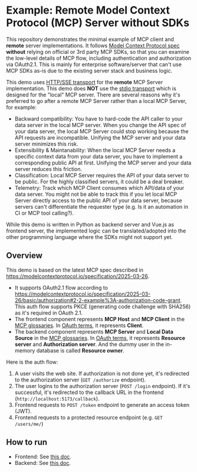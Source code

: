 # Example: Remote Model Context Protocol (MCP) Server without SDKs

This repository demonstrates the minimal example of MCP client and **remote** server implementations.
It follows [Model Context Protocol spec](https://modelcontextprotocol.io/introduction)
**without** relying on official or 3rd party MCP SDKs, so that you can examine the low-level details of
MCP flow, including authentication and authorization via OAuth2.1.
This is mainly for enterprise software/server that can't use MCP SDKs as-is due to the existing server stack and business logic.

This demo uses [HTTP/SSE transport](https://modelcontextprotocol.io/docs/concepts/transports#server-sent-events-sse) for the **remote** MCP Server implementation.
This demo does **NOT** use the [stdio transport](https://modelcontextprotocol.io/docs/concepts/transports#standard-input%2Foutput-stdio) which is designed for the "local" MCP server.
There are several reasons why it's preferred to go after a remote MCP Server rather than a local MCP Server, for example:

- Backward compatibility: You have to hard-code the API caller to your data server in the local MCP server. When you change the API spec of your data server, the local MCP Server could stop working because the API requests are incompatible. Unifying the MCP server and your data server minimizes this risk.
- Extensibility & Maintanability: When the local MCP Server needs a specific context data from your data server, you have to implement a corresponding public API at first. Unifying the MCP server and your data server reduces this friction.
- Classification: Local MCP Server requires the API of your data server to be public. For the highly classified servers, it could be a deal breaker.
- Telemetry: Track which MCP Client consumes which API/data of your data server. You might not be able to track this if you let local MCP Server directly access to the public API of your data server, because servers can't differentiate the requester type (e.g. Is it an automation in CI or MCP tool calling?).

While this demo is written in Python as backend server and Vue.js as frontend server,
the implemented logic can be translated/adopted into the other programming language
where the SDKs might not support yet.

## Overview

This demo is based on the latest MCP spec described in https://modelcontextprotocol.io/specification/2025-03-26.

- It supports OAuth2.1 flow according to https://modelcontextprotocol.io/specification/2025-03-26/basic/authorization#2-2-example%3A-authorization-code-grant. This auth flow supports PKCE (generating code challenge with SHA256) as it's required in OAuth 2.1.
- The frontend component represents **MCP Host** and **MCP Client** in the [MCP glossaries](https://modelcontextprotocol.io/introduction). In [OAuth terms](https://datatracker.ietf.org/doc/draft-ietf-oauth-v2-1/), it represents **Client**.
- The backend component represents **MCP Server** and **Local Data Source** in the [MCP glossaries](https://modelcontextprotocol.io/introduction). In [OAuth terms](https://datatracker.ietf.org/doc/draft-ietf-oauth-v2-1/), it represents **Resource server** and **Authorization server**. And the dummy user in the in-memory database is called **Resource owner**.

Here is the auth flow:

1. A user visits the web site. If authorization is not done yet, it's redirected to the authorization server (`GET /authorize` endpoint).
1. The user logins to the authorization server (`POST /login` endpoint). If it's successful, it's redirected to the callback URL in the frontend (`http://localhost:5173/callback`).
1. Frontend requests to `POST /token` endpoint to generate an access token (JWT).
1. Frontend requests to a protected resource endpoint (e.g. `GET /users/me/`)

## How to run

- Frontend: See [this doc](./frontend/README.md).
- Backend: See [this doc](./backend/README.md).
